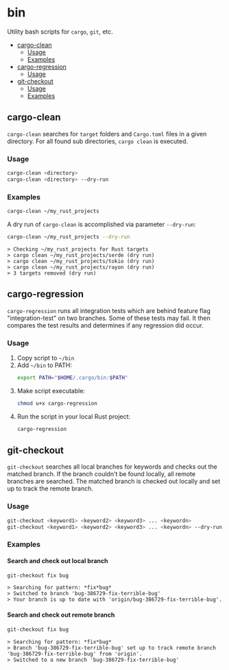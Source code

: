 <!-- markdownlint-disable MD024 MD031 -->

# bin

Utility bash scripts for `cargo`, `git`, etc.

- [cargo-clean](#cargo-clean)
  - [Usage](#usage)
  - [Examples](#examples)
- [cargo-regression](#cargo-regression)
  - [Usage](#usage)
- [git-checkout](#git-checkout)
  - [Usage](#usage)
  - [Examples](#examples)

## cargo-clean

`cargo-clean` searches for `target` folders and `Cargo.toml` files in a given
directory. For all found sub directories, `cargo clean` is executed.

### Usage

``` bash
cargo-clean <directory>
cargo-clean <directory> --dry-run
```

### Examples

``` bash
cargo-clean ~/my_rust_projects
```

A dry run of `cargo-clean` is accomplished via parameter `--dry-run`:

``` bash
cargo-clean ~/my_rust_projects --dry-run
```

``` console
> Checking ~/my_rust_projects for Rust targets
> cargo clean ~/my_rust_projects/serde (dry run)
> cargo clean ~/my_rust_projects/tokio (dry run)
> cargo clean ~/my_rust_projects/rayon (dry run)
> 3 targets removed (dry run)
```

## cargo-regression

`cargo-regression` runs all integration tests which are behind feature flag
"integration-test" on two branches. Some of these tests may fail. It then compares
the test results and determines if any regression did occur.

### Usage

1. Copy script to `~/bin`
1. Add `~/bin` to PATH:
    ``` bash
    export PATH="$HOME/.cargo/bin:$PATH"
    ```
1. Make script executable:
    ``` bash
    chmod u+x cargo-regression
    ```
1. Run the script in your local Rust project:
    ``` bash
    cargo-regression
    ```

## git-checkout

`git-checkout` searches all local branches for keywords and checks out the matched
branch. If the branch couldn't be found locally, all remote branches are
searched. The matched branch is checked out locally and set up to track the
remote branch.

### Usage

``` bash
git-checkout <keyword1> <keyword2> <keyword3> ... <keywordn>
git-checkout <keyword1> <keyword2> <keyword3> ... <keywordn> --dry-run
```

### Examples

#### Search and check out local branch

``` bash
git-checkout fix bug
```

``` console
> Searching for pattern: *fix*bug*
> Switched to branch 'bug-386729-fix-terrible-bug'
> Your branch is up to date with 'origin/bug-386729-fix-terrible-bug'.
```

#### Search and check out remote branch

``` bash
git-checkout fix bug
```

``` console
> Searching for pattern: *fix*bug*
> Branch 'bug-386729-fix-terrible-bug' set up to track remote branch 'bug-386729-fix-terrible-bug' from 'origin'.
> Switched to a new branch 'bug-386729-fix-terrible-bug'
```
